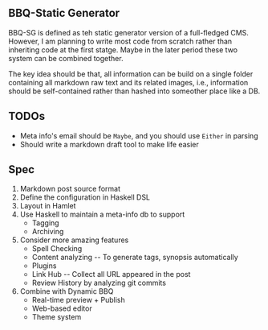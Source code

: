 BBQ-Static Generator
---

BBQ-SG is defined as teh static generator version of a full-fledged CMS. However, I am planning to write most code from scratch rather than inheriting code at the first statge. Maybe in the later period these two system can be combined together.

The key idea should be that, all information can be build on a single folder containing all markdown raw text and its related images, i.e., information should be self-contained rather than hashed into someother place like a DB.


## TODOs
* Meta info's email should be `Maybe`, and you should use `Either` in parsing
* Should write a markdown draft tool to make life easier

## Spec
1. Markdown post source format
2. Define the configuration in Haskell DSL
3. Layout in Hamlet
4. Use Haskell to maintain a meta-info db to support
	* Tagging
	* Archiving
4. Consider more amazing features
	* Spell Checking
	* Content analyzing -- To generate tags, synopsis automatically
	* Plugins
	* Link Hub -- Collect all URL appeared in the post
	* Review History by analyzing git commits
5. Combine with Dynamic BBQ
	* Real-time preview + Publish
	* Web-based editor
	* Theme system


